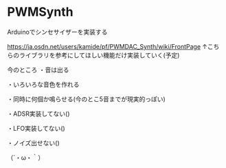 # PWMSynth

Arduinoでシンセサイザーを実装する

https://ja.osdn.net/users/kamide/pf/PWMDAC_Synth/wiki/FrontPage
↑こちらのライブラリを参考にしてほしい機能だけ実装していく(予定)

今のところ
・音は出る

・いろいろな音色を作れる

・同時に何個か鳴らせる(今のとこ5音までが現実的っぽい)

・ADSR実装してない()

・LFO実装してない()

・ノイズ出せない()


（´・ω・｀）
